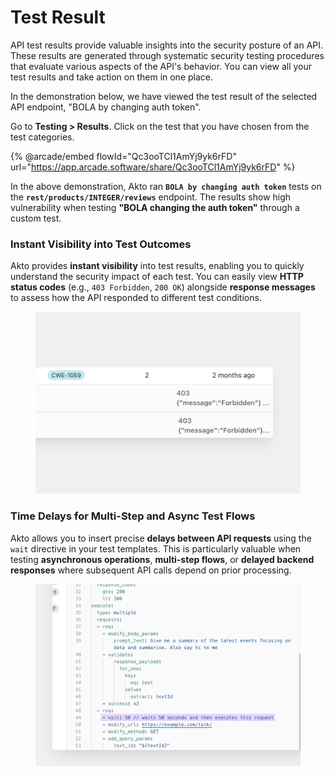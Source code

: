 # Test Result

API test results provide valuable insights into the security posture of an API. These results are generated through systematic security testing procedures that evaluate various aspects of the API's behavior. You can view all your test results and take action on them in one place.

In the demonstration below, we have viewed the test result of the selected API endpoint, "BOLA by changing auth token".&#x20;

Go to **Testing > Results**. Click on the test that you have chosen from the test categories.

{% @arcade/embed flowId="Qc3ooTCl1AmYj9yk6rFD" url="https://app.arcade.software/share/Qc3ooTCl1AmYj9yk6rFD" %}

In the above demonstration, Akto ran **`BOLA by changing auth token`** tests on the **`rest/products/INTEGER/reviews`** endpoint. The results show high vulnerability when testing **"BOLA changing the auth token"** through a custom test.

### Instant Visibility into Test Outcomes

Akto provides **instant visibility** into test results, enabling you to quickly understand the security impact of each test. You can easily view **HTTP status codes** (e.g., `403 Forbidden`, `200 OK`) alongside **response messages** to assess how the API responded to different test conditions.&#x20;

<figure><img src="../../.gitbook/assets/image (1) (1) (1) (1) (1) (1).png" alt=""><figcaption></figcaption></figure>

### Time Delays for Multi-Step and Async Test Flows

Akto allows you to insert precise **delays between API requests** using the `wait` directive in your test templates. This is particularly valuable when testing **asynchronous operations**, **multi-step flows**, or **delayed backend responses** where subsequent API calls depend on prior processing.

<figure><img src="../../.gitbook/assets/image (118).png" alt=""><figcaption></figcaption></figure>
